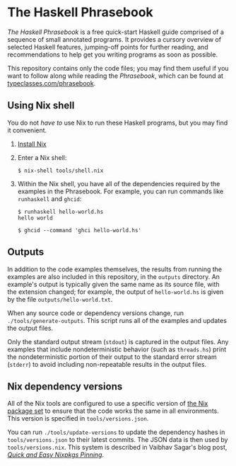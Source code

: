 # The Haskell Phrasebook

*The Haskell Phrasebook* is a free quick-start Haskell guide comprised of a sequence of small annotated programs. It provides a cursory overview of selected Haskell features, jumping-off points for further reading, and recommendations to help get you writing programs as soon as possible.

This repository contains only the code files; you may find them useful if you want to follow along while reading the *Phrasebook*, which can be found at [typeclasses.com/phrasebook][phrasebook].

## Using Nix shell

You do not *have to* use Nix to run these Haskell programs, but you may find it convenient.

1. [Install Nix][install]

2. Enter a Nix shell:

    ```
    $ nix-shell tools/shell.nix
    ```

3. Within the Nix shell, you have all of the dependencies required by the examples in the Phrasebook. For example, you can run commands like `runhaskell` and `ghcid`:

    ```
    $ runhaskell hello-world.hs
    hello world
    ```
    
    ```
    $ ghcid --command 'ghci hello-world.hs'
    ``` 

## Outputs

In addition to the code examples themselves, the results from running the examples are also included in this repository, in the `outputs` directory. An example's output is typically given the same name as its source file, with the extension changed; for example, the output of `hello-world.hs` is given by the file `outputs/hello-world.txt`.

When any source code or dependency versions change, run `./tools/generate-outputs`. This script runs all of the examples and updates the output files.

Only the standard output stream (`stdout`) is captured in the output files. Any examples that include nondeterministic behavior (such as `threads.hs`) print the nondeterministic portion of their output to the standard error stream (`stderr`) to avoid including non-repeatable results in the output files.

## Nix dependency versions

All of the Nix tools are configured to use a specific version of [the Nix package set][nixpkgs] to ensure that the code works the same in all environments. This version is specified in `tools/versions.json`.

You can run `./tools/update-versions` to update the dependency hashes in `tools/versions.json` to their latest commits. The JSON data is then used by `tools/versions.nix`. This system is described in Vaibhav Sagar's blog post, [*Quick and Easy Nixpkgs Pinning*][vaibhav].

  [phrasebook]:
    https://typeclasses.com/phrasebook

  [install]:
    https://nixos.org/nix/manual/#chap-installation

  [nixpkgs]:
    https://github.com/nixos/nixpkgs/

  [vaibhav]:
    https://vaibhavsagar.com/blog/2018/05/27/quick-easy-nixpkgs-pinning/
